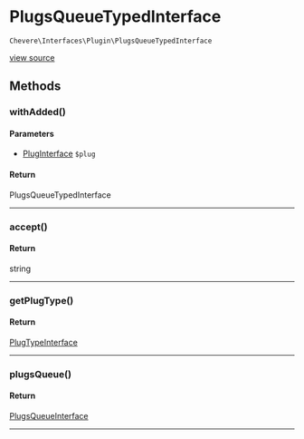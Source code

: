 # PlugsQueueTypedInterface

`Chevere\Interfaces\Plugin\PlugsQueueTypedInterface`

[view source](https://github.com/chevere/chevere/blob/master//home/rodolfo/git/chevere/chevere/interfaces/Plugin/PlugsQueueTypedInterface.php)

## Methods

### withAdded()

#### Parameters

- [PlugInterface](./PlugInterface.md) `$plug`

#### Return

PlugsQueueTypedInterface

---

### accept()

#### Return

string

---

### getPlugType()

#### Return

[PlugTypeInterface](./PlugTypeInterface.md)

---

### plugsQueue()

#### Return

[PlugsQueueInterface](./PlugsQueueInterface.md)

---

